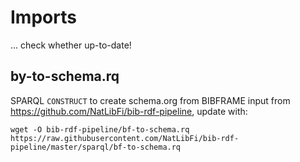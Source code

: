 # Imports

... check whether up-to-date!

## by-to-schema.rq

SPARQL `CONSTRUCT` to create schema.org from BIBFRAME input from <https://github.com/NatLibFi/bib-rdf-pipeline>, update with:

```
wget -O bib-rdf-pipeline/bf-to-schema.rq https://raw.githubusercontent.com/NatLibFi/bib-rdf-pipeline/master/sparql/bf-to-schema.rq
```


